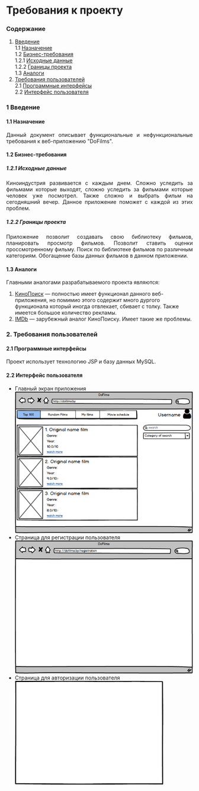 # Требования к проекту
### Содержание
  1. [Введение](#1) <br>
    1.1 [Назначение](#1.1) <br>
    1.2 [Бизнес-требования](#1.2) <br>
      1.2.1 [Исходные данные](#1.2.1) <br>
      1.2.2 [Границы проекта](#1.2.2) <br>
    1.3 [Аналоги](#1.3) <br>
  2. [Требования пользователей](#2) <br>
    2.1 [Программные интерфейсы](#2.1) <br>
    2.2 [Интерфейс пользователя](#2.2) <br>
    

### 1 Введение <a name="1"></a>
#### 1.1 Назначение <a name="1.1"></a>
<p align="justify">Данный документ описывает функциональные и нефункциональные требования к веб-приложению "DoFilms".</p>

#### 1.2 Бизнес-требования <a name="1.2"></a>
##### 1.2.1 Исходные данные <a name="1.2.1"></a>
<p align="justify">Киноиндустрия развивается с каждым днем. Сложно уследить за фильмами которые выходят, сложно уследить за фильмами которые человек уже посмотрел. Также сложно и выбрать фильм на сегодняшний вечер. Данное приложение поможет с каждой из этих проблем. </p>

##### 1.2.2 Границы проекта <a name="1.2.2"></a>
<p align="justify">Приложение позволит создавать свою библиотеку фильмов, планировать просмотр фильмов. Позволит ставить оценки проссмотренному фильму. Поиск по библиотеке фильмов по различным категориям. Обогащение базы данных фильмов в данном приложении.</p>

#### 1.3 Аналоги <a name="1.3"></a>
Главными аналогами разрабатываемого проекта являются:
1. [КиноПоиск](https://www.kinopoisk.ru) — полностью имеет функционал данного веб-приложения, но помимио этого содержит много дургого функционала который иногда отвлекает, сбивает с толку. Также имеется большое количество рекламы.
2. [IMDb](https://www.imdb.com) — зарубежный аналог КиноПоиску. Имеет такие же проблемы.

### 2. Требования пользователей <a name="2"></a>
#### 2.1 Программные интерфейсы <a name="2.1"></a>
Проект использует технологию JSP и базу данных MySQL.

#### 2.2 Интерфейс пользователя <a name="2.2"></a>
- Главный экран приложения
  ![MainPage](Mockups/MainPage.png)
- Страница для регистрации пользователя
  ![RegistrationPage](Mockups/RegistrationPage.png)
- Страница для авторизации пользователя
  ![LoginPage](Mockups/LoginPage.png)
